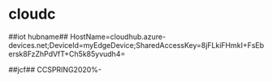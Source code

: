 # cloudc
##iot hubname##
HostName=cloudhub.azure-devices.net;DeviceId=myEdgeDevice;SharedAccessKey=8jFLkiFHmkI+FsEbersk8FzZhPdVfT+Ch5k85yvudh4=

##jcf##
CCSPRING2020%-